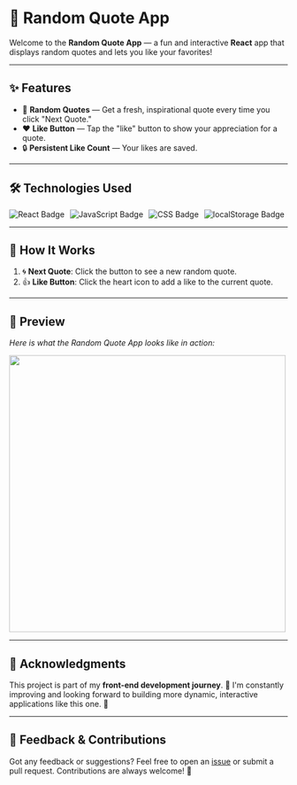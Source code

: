 # 🌟 Random Quote App

Welcome to the **Random Quote App** — a fun and interactive **React** app that displays random quotes and lets you like your favorites! 

---

## ✨ Features

- 💬 **Random Quotes** — Get a fresh, inspirational quote every time you click "Next Quote."
- ❤️ **Like Button** — Tap the "like" button to show your appreciation for a quote. 
- 🔒 **Persistent Like Count** — Your likes are saved.

---

## 🛠️ Technologies Used

<div align="left" style="display: flex; gap: 10px;">
  <img src="https://img.shields.io/badge/React-61DAFB?style=for-the-badge&logo=react&logoColor=black" alt="React Badge" />
  <img src="https://img.shields.io/badge/JavaScript-F7DF1E?style=for-the-badge&logo=javascript&logoColor=black" alt="JavaScript Badge" />
  <img src="https://img.shields.io/badge/CSS3-1572B6?style=for-the-badge&logo=css3&logoColor=white" alt="CSS Badge" />
  <img src="https://img.shields.io/badge/localStorage-FF6F61?style=for-the-badge&logo=html5&logoColor=white" alt="localStorage Badge" />
</div>

---

## 🚀 How It Works

1. 🌀 **Next Quote**: Click the button to see a new random quote.
2. 👍 **Like Button**: Click the heart icon to add a like to the current quote. 

---

## 📸 Preview

*Here is what the Random Quote App looks like in action:*

<img src="https://github.com/user-attachments/assets/1293d35a-fcfc-45e9-85d7-36014507ece2" width="500" /> 


---

## 🙌 Acknowledgments

This project is part of my **front-end development journey**. 💪 I'm constantly improving and looking forward to building more dynamic, interactive applications like this one. 🚀

---

## 💬 Feedback & Contributions

Got any feedback or suggestions? Feel free to open an [issue](https://github.com/Baljann/random-quote-app/issues) or submit a pull request. Contributions are always welcome! 🙌
